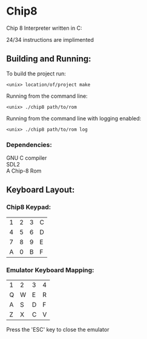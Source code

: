 # Chip8
Chip 8 Interpreter written in C:

24/34 instructions are implimented<br>


## Building and Running:

To build the project run: <br>
```
<unix> location/of/project make
```
Running from the command line:<br>
```
<unix> ./chip8 path/to/rom
```
Running from the command line with logging enabled:<br>
```
<unix> ./chip8 path/to/rom log
```

### Dependencies:
GNU C compiler<br>
SDL2 <br>
A Chip-8 Rom<br>

## Keyboard Layout:

### Chip8 Keypad:
|   |   |   |   |
|---|---|---|---|
| 1 | 2 | 3 | C |
| 4 | 5 | 6 | D |
| 7 | 8 | 9 | E |
| A | 0 | B | F |

### Emulator Keyboard Mapping:
|   |   |   |   |
|---|---|---|---|
| 1 | 2 | 3 | 4 |
| Q | W | E | R |
| A | S | D | F |
| Z | X | C | V |


Press the 'ESC' key to close the emulator
